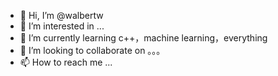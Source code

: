 - 👋 Hi, I’m @walbertw
- 👀 I’m interested in ...
- 🌱 I’m currently learning c++，machine learning，everything
- 💞️ I’m looking to collaborate on 。。。
- 📫 How to reach me ...

<!---
walbertw/walbertw is a ✨ special ✨ repository because its `README.md` (this file) appears on your GitHub profile.
You can click the Preview link to take a look at your changes.
--->
